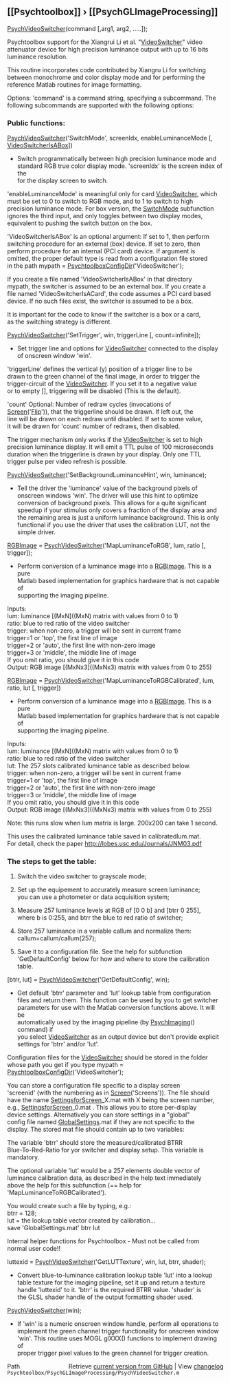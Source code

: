 ## [[Psychtoolbox]] &#8250; [[PsychGLImageProcessing]]

[PsychVideoSwitcher](PsychVideoSwitcher)(command [,arg1, arg2, .....]);  
  
Psychtoolbox support for the Xiangrui Li et al. "[VideoSwitcher](VideoSwitcher)" video  
attenuator device for high precision luminance output with up to 16 bits  
luminance resolution.  
  
This routine incorporates code contributed by Xiangru Li for switching  
between monochrome and color display mode and for performing the  
reference Matlab routines for image formatting.  
  
Options: 'command' is a command string, specifying a subcommand. The  
following subcommands are supported with the following options:  
  
### Public functions:  
  
  
[PsychVideoSwitcher](PsychVideoSwitcher)('SwitchMode', screenIdx, enableLuminanceMode [, [VideoSwitcherIsABox](VideoSwitcherIsABox)])  
- Switch programmatically between high precision luminance mode and  
standard RGB true color display mode. 'screenIdx' is the screen index of the  
for the display screen to switch.  
  
'enableLuminanceMode' is meaningful only for card [VideoSwitcher](VideoSwitcher), which  
must be set to 0 to switch to RGB mode, and to 1 to switch to high  
precision luminance mode. For box version, the [SwitchMode](SwitchMode) subfunction  
ignores the third input, and only toggles between two display modes,  
equivalent to pushing the switch button on the box.  
  
'VideoSwitcherIsABox' is an optional argument: If set to 1, then perform  
switching procedure for an external (box) device. If set to zero, then  
perform procedure for an internal (PCI card) device. If argument is  
omitted, the proper default type is read from a configuration file stored  
in the path mypath = [PsychtoolboxConfigDir](PsychtoolboxConfigDir)('VideoSwitcher');  
  
If you create a file named 'VideoSwitcherIsABox' in that directory  
mypath, the switcher is assumed to be an external box. If you create a  
file named 'VideoSwitcherIsACard', the code assumes a PCI card based  
device. If no such files exist, the switcher is assumed to be a box.  
  
It is important for the code to know if the switcher is a box or a card,  
as the switching strategy is different.  
  
  
[PsychVideoSwitcher](PsychVideoSwitcher)('SetTrigger', win, triggerLine [, count=infinite]);  
- Set trigger line and options for [VideoSwitcher](VideoSwitcher) connected to the display  
of onscreen window 'win'.  
  
'triggerLine' defines the vertical (y) position of a trigger line to be  
drawn to the green channel of the final image, in order to trigger the  
trigger-circuit of the [VideoSwitcher](VideoSwitcher). If you set it to a negative value  
or to empty [], triggering will be disabled (This is the default).  
  
'count' Optional: Number of redraw cycles (invocations of  
[Screen](Screen)('[Flip](Flip)')), that the triggerline should be drawn. If left out, the  
line will be drawn on each redraw until disabled. If set to some value,  
it will be drawn for 'count' number of redraws, then disabled.  
  
The trigger mechanism only works if the [VideoSwitcher](VideoSwitcher) is set to high  
precision luminance display. It will emit a TTL pulse of 100 microseconds  
duration when the triggerline is drawn by your display. Only one TTL  
trigger pulse per video refresh is possible.  
  
  
[PsychVideoSwitcher](PsychVideoSwitcher)('SetBackgroundLuminanceHint', win, luminance);  
- Tell the driver the 'luminance' value of the background pixels of  
onscreen windows 'win'. The driver will use this hint to optimize  
conversion of background pixels. This allows for a quite significant  
speedup if your stimulus only covers a fraction of the display area and  
the remaining area is just a uniform luminance background. This is only  
functional if you use the driver that uses the calibration LUT, not the  
simple driver.  
  
  
[RGBImage](RGBImage) = [PsychVideoSwitcher](PsychVideoSwitcher)('MapLuminanceToRGB', lum, ratio [, trigger]);  
- Perform conversion of a luminance image into a [RGBImage](RGBImage). This is a pure  
Matlab based implementation for graphics hardware that is not capable of  
supporting the imaging pipeline.  
  
 Inputs:  
    lum: luminance [(MxN]((MxN) matrix with values from 0 to 1)  
    ratio: blue to red ratio of the video switcher  
    trigger: when non-zero, a trigger will be sent in current frame  
        trigger=1 or 'top', the first line of image  
        trigger=2 or 'auto',  the first line with non-zero image  
        trigger=3 or 'middle', the middle line of image  
    If you omit ratio, you should give it in this code  
 Output: RGB image [(MxNx3]((MxNx3) matrix with values from 0 to 255)  
  
  
[RGBImage](RGBImage) = [PsychVideoSwitcher](PsychVideoSwitcher)('MapLuminanceToRGBCalibrated', lum, ratio, lut [, trigger])  
- Perform conversion of a luminance image into a [RGBImage](RGBImage). This is a pure  
Matlab based implementation for graphics hardware that is not capable of  
supporting the imaging pipeline.  
  
 Inputs:  
    lum: luminance [(MxN]((MxN) matrix with values from 0 to 1)  
    ratio: blue to red ratio of the video switcher  
    lut: The 257 slots calibrated luminance table as described below.  
    trigger: when non-zero, a trigger will be sent in current frame  
        trigger=1 or 'top', the first line of image  
        trigger=2 or 'auto',  the first line with non-zero image  
        trigger=3 or 'middle', the middle line of image  
    If you omit ratio, you should give it in this code  
 Output: RGB image [(MxNx3]((MxNx3) matrix with values from 0 to 255)  
  
Note: this runs slow when lum matrix is large. 200x200 can take 1 second.  
  
This uses the calibrated luminance table saved in calibratedlum.mat.  
For detail, check the paper http://lobes.usc.edu/Journals/JNM03.pdf  
  
### The steps to get the table:  
  
 1. Switch the video switcher to grayscale mode;  
  
 2. Set up the equipement to accurately measure screen luminance;  
    you can use a photometer or data acquisition system;  
  
 3. Measure 257 luminance levels at RGB of [0 0 b] and [btrr 0 255],  
    where b is 0:255, and btrr the blue to red ratio of switcher;   
  
 4. Store 257 luminance in a variable callum and normalize them:  
    callum=callum/callum(257);  
  
 5. Save it to a configuration file. See the help for subfunction  
    'GetDefaultConfig' below for how and where to store the calibration  
    table.  
  
  
[btrr, lut] = [PsychVideoSwitcher](PsychVideoSwitcher)('GetDefaultConfig', win);  
- Get default 'btrr' parameter and 'lut' lookup table from configuration  
files and return them. This function can be used by you to get switcher  
parameters for use with the Matlab conversion functions above. It will be  
automatically used by the imaging pipeline (by [PsychImaging](PsychImaging)() command) if  
you select [VideoSwitcher](VideoSwitcher) as an output device but don't provide explicit  
settings for 'btrr' and/or 'lut'.  
  
Configuration files for the [VideoSwitcher](VideoSwitcher) should be stored in the folder  
whose path you get if you type mypath = [PsychtoolboxConfigDir](PsychtoolboxConfigDir)('VideoSwitcher');  
  
You can store a configuration file specific to a display screen  
'screenid' (with the numbering as in [Screen](Screen)('Screens')). The file should  
have the name [SettingsforScreen](SettingsforScreen)\_X.mat with X being the screen number,  
e.g., [SettingsforScreen](SettingsforScreen)\_0.mat . This allows you to store per-display  
device settings. Alternatively you can store settings in a "global"  
config file named [GlobalSettings](GlobalSettings).mat if they are not specific to the  
display. The stored mat file should contain up to two variables:  
  
The variable 'btrr' should store the measured/calibrated BTRR  
Blue-To-Red-Ratio for yor switcher and display setup. This variable is  
mandatory.  
  
The optional variable 'lut' would be a 257 elements double vector of  
luminance calibration data, as described in the help text immediately  
above the help for this subfunction (== help for  
'MapLuminanceToRGBCalibrated').  
  
You would create such a file by typing, e.g.:  
btrr = 128;  
lut = the lookup table vector created by calibration...  
save 'GlobalSettings.mat' btrr lut  
  
  
  
  
Internal helper functions for Psychtoolbox - Must not be called from  
normal user code!!  
  
luttexid = [PsychVideoSwitcher](PsychVideoSwitcher)('GetLUTTexture', win, lut, btrr, shader);  
- Convert blue-to-luminance calibration lookup table 'lut' into a lookup  
table texture for the imaging pipeline, set it up and return a texture  
handle 'luttexid' to it. 'btrr' is the required BTRR value. 'shader' is  
the GLSL shader handle of the output formatting shader used.  
  
  
[PsychVideoSwitcher](PsychVideoSwitcher)(win);  
- If 'win' is a numeric onscreen window handle, perform all operations to  
implement the green channel trigger functionality for onscreen window  
'win'. This routine uses MOGL glXXX() functions to implement drawing of  
proper trigger pixel values to the green channel for trigger creation.  
  




<div class="code_header" style="text-align:right;">
  <span style="float:left;">Path&nbsp;&nbsp;</span> <span class="counter">Retrieve <a href=
  "https://raw.github.com/Psychtoolbox-3/Psychtoolbox-3/beta/Psychtoolbox/PsychGLImageProcessing/PsychVideoSwitcher.m">current version from GitHub</a> | View <a href=
  "https://github.com/Psychtoolbox-3/Psychtoolbox-3/commits/beta/Psychtoolbox/PsychGLImageProcessing/PsychVideoSwitcher.m">changelog</a></span>
</div>
<div class="code">
  <code>Psychtoolbox/PsychGLImageProcessing/PsychVideoSwitcher.m</code>
</div>

